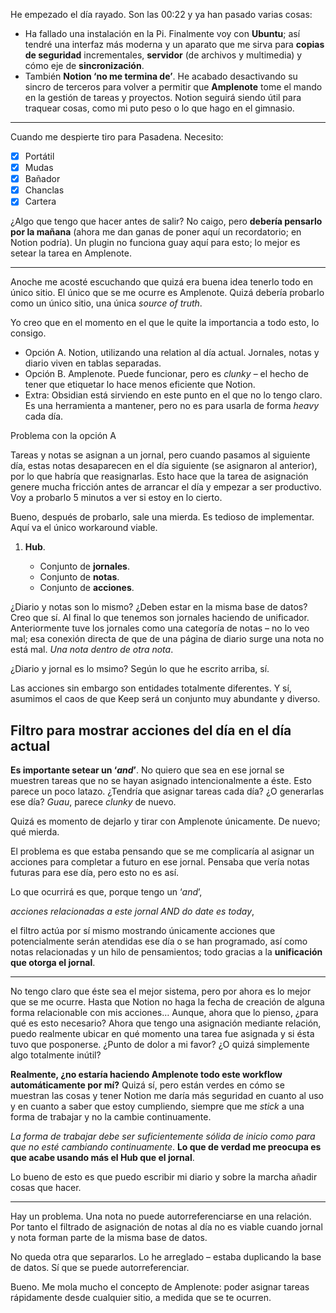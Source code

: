 He empezado el día rayado. Son las 00:22 y ya han pasado varias cosas:

- Ha fallado una instalación en la Pi. Finalmente voy con **Ubuntu**; así tendré una interfaz más moderna y un aparato que me sirva para **copias de seguridad** incrementales, **servidor** (de archivos y multimedia) y cómo eje de **sincronización**.
- También **Notion ‘no me termina de’**. He acabado desactivando su sincro de terceros para volver a permitir que **Amplenote** tome el mando en la gestión de tareas y proyectos. Notion seguirá siendo útil para traquear cosas, como mi puto peso o lo que hago en el gimnasio.

---

Cuando me despierte tiro para Pasadena. Necesito:

- [x] Portátil
- [x] Mudas
- [x] Bañador
- [x] Chanclas
- [x] Cartera

¿Algo que tengo que hacer antes de salir? No caigo, pero **debería pensarlo por la mañana** (ahora me dan ganas de poner aquí un recordatorio; en Notion podría). Un plugin no funciona guay aquí para esto; lo mejor es setear la tarea en Amplenote.


---

Anoche me acosté escuchando que quizá era buena idea tenerlo todo en único sitio. El único que se me ocurre es Amplenote. Quizá debería probarlo como un único sitio, una única *source of truth*.

Yo creo que en el momento en el que le quite la importancia a todo esto, lo consigo.

- Opción A. Notion, utilizando una relation al día actual. Jornales, notas y diario viven en tablas separadas.
- Opción B. Amplenote. Puede funcionar, pero es *clunky* – el hecho de tener que etiquetar lo hace menos eficiente que Notion.
- Extra: Obsidian está sirviendo en este punto en el que no lo tengo claro. Es una herramienta a mantener, pero no es para usarla de forma *heavy* cada día.

Problema con la opción A

Tareas y notas se asignan a un jornal, pero cuando pasamos al siguiente día, estas notas desaparecen en el día siguiente (se asignaron al anterior), por lo que habría que reasignarlas. Esto hace que la tarea de asignación genere mucha fricción antes de arrancar el día y empezar a ser productivo. Voy a probarlo 5 minutos a ver si estoy en lo cierto.

Bueno, después de probarlo, sale una mierda. Es tedioso de implementar. Aquí va el único workaround viable.

1. **Hub**.

	- Conjunto de **jornales**.
	- Conjunto de **notas**.
	- Conjunto de **acciones**.


¿Diario y notas son lo mismo? ¿Deben estar en la misma base de datos? Creo que sí. Al final lo que tenemos son jornales haciendo de unificador. Anteriormente tuve los jornales como una categoría de notas – no lo veo mal; esa conexión directa de que de una página de diario surge una nota no está mal. _Una nota dentro de otra nota_.

¿Diario y jornal es lo msimo? Según lo que he escrito arriba, sí.

Las acciones sin embargo son entidades totalmente diferentes. Y sí, asumimos el caos de que Keep será un conjunto muy abundante y diverso.

## Filtro para mostrar acciones del día en el día actual

**Es importante setear un ‘_and_’**. No quiero que sea en ese jornal se muestren tareas que no se hayan asignado intencionalmente a éste. Esto parece un poco latazo. ¿Tendría que asignar tareas cada día? ¿O generarlas ese día? _Guau_, parece _clunky_ de nuevo.

Quizá es momento de dejarlo y tirar con Amplenote únicamente. De nuevo; qué mierda.

El problema es que estaba pensando que se me complicaría al asignar un acciones para completar a futuro en ese jornal. Pensaba que vería notas futuras para ese día, pero esto no es así.

Lo que ocurrirá es que, porque tengo un ‘_and_’,

_acciones relacionadas a este jornal AND do date es today_,

el filtro actúa por sí mismo mostrando únicamente acciones que potencialmente serán atendidas ese día o se han programado, así como notas relacionadas y un hilo de pensamientos; todo gracias a la **unificación que otorga el jornal**.

---

No tengo claro que éste sea el mejor sistema, pero por ahora es lo mejor que se me ocurre. Hasta que Notion no haga la fecha de creación de alguna forma relacionable con mis acciones… Aunque, ahora que lo pienso, ¿para qué es esto necesario? Ahora que tengo una asignación mediante relación, puedo realmente ubicar en qué momento una tarea fue asignada y si ésta tuvo que posponerse. ¿Punto de dolor a mi favor? ¿O quizá simplemente algo totalmente inútil?

**Realmente, ¿no estaría haciendo Amplenote todo este workflow automáticamente por mí?** Quizá sí, pero están verdes en cómo se muestran las cosas y tener Notion me daría más seguridad en cuanto al uso y en cuanto a saber que estoy cumpliendo, siempre que me _stick_ a una forma de trabajar y no la cambie continuamente.

_La forma de trabajar debe ser suficientemente sólida de inicio como para que no esté cambiando continuamente_. **Lo que de verdad me preocupa  es que acabe usando más el Hub que el jornal**.

Lo bueno de esto es que puedo escribir mi diario y sobre la marcha añadir cosas que hacer.

---

Hay un problema. Una nota no puede autorreferenciarse en una relación. Por tanto el filtrado de asignación de notas al día no es viable cuando jornal y nota forman parte de la misma base de datos.

No queda otra que separarlos. Lo he arreglado – estaba duplicando la base de datos. Sí que se puede autorreferenciar.

Bueno. Me mola mucho el concepto de Amplenote: poder asignar tareas rápidamente desde cualquier sitio, a medida que se te ocurren.
